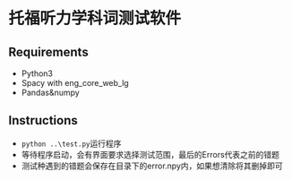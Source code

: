# 托福听力学科词测试软件
## Requirements
* Python3
* Spacy with eng_core_web_lg
* Pandas&numpy
## Instructions
* `python ..\test.py`运行程序
* 等待程序启动，会有界面要求选择测试范围，最后的Errors代表之前的错题
* 测试种遇到的错题会保存在目录下的error.npy内，如果想清除将其删掉即可